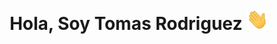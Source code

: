 <!-- Encabezado -->

<div>
  <h1 align="center">
    Hola, Soy Tomas Rodriguez
    <img width="35" src="https://github.com/1999AZZAR/1999AZZAR/blob/main/resources/img/waving.gif">
  </h1>
</div>
